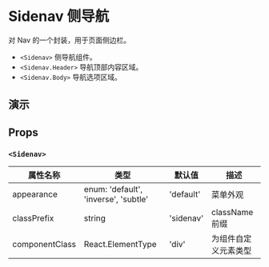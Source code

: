 # Sidenav 侧导航 [<i class="icon icon-edit2" ></i>](https://github.com/rsuite/rsuite.github.io/blob/master/src/components/nav-menu/index.md)

对 Nav 的一个封装，用于页面侧边栏。

* `<Sidenav>` 侧导航组件。
* `<Sidenav.Header>` 导航顶部内容区域。
* `<Sidenav.Body>` 导航选项区域。

## 演示

<!--{demo}-->

## Props

### `<Sidenav>`

| 属性名称       | 类型                                 | 默认值    | 描述                 |
| -------------- | ------------------------------------ | --------- | -------------------- |
| appearance     | enum: 'default', 'inverse', 'subtle' | 'default' | 菜单外观             |
| classPrefix    | string                               | 'sidenav' | className 前缀       |
| componentClass | React.ElementType                    | 'div'     | 为组件自定义元素类型 |

